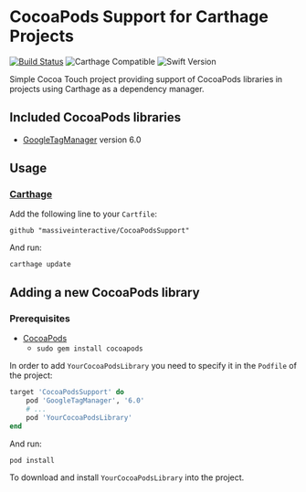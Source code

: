 # CocoaPods Support for Carthage Projects

[![Build Status](https://travis-ci.org/emirandm/CocoaPodsSupport.svg?branch=master)](https://travis-ci.org/emirandm/CocoaPodsSupport)
![Carthage Compatible](https://img.shields.io/badge/carthage-compatible-4BC51D.svg?style=flat)
![Swift Version](https://img.shields.io/badge/swift-4.0-brightgreen.svg)


Simple Cocoa Touch project providing support of CocoaPods libraries in projects using Carthage as a dependency manager.

## Included CocoaPods libraries
* [GoogleTagManager](https://cocoapods.org/pods/GoogleTagManager) version 6.0

## Usage
### [Carthage](https://github.com/Carthage/Carthage)
Add the following line to your `Cartfile`:
```
github "massiveinteractive/CocoaPodsSupport"
```
And run:
```
carthage update
```

## Adding a new CocoaPods library
### Prerequisites
* [CocoaPods](https://cocoapods.org/)
  * `sudo gem install cocoapods`

In order to add `YourCocoaPodsLibrary` you need to specify it in the `Podfile` of the project:

```ruby
target 'CocoaPodsSupport' do
    pod 'GoogleTagManager', '6.0'
    # ...
    pod 'YourCocoaPodsLibrary'
end
```
And run:
```
pod install
```
To download and install `YourCocoaPodsLibrary` into the project.
